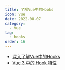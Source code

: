 ```yaml
---
title: 了解Vue中的Hooks
icon: vue
date: 2022-08-07
category:
  - Vue
tag:
  - hooks
order: 16
---
```


- [深入了解Vue中的Hooks](https://www.zizhi888.cn/vue/61.html)
- [Vue 3 中的 Hook 特性](https://juejin.cn/post/7016955285784756255)